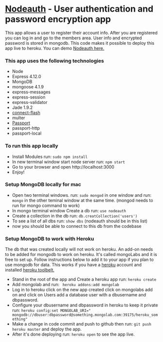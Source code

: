 # <a href="https://nodeauth-app.herokuapp.com/users/login">Nodeauth</a> - User authentication and password encryption app

This app allows a user to register their account info. After you are registered you can log in and go to the members area. User info and encrypted password is stored in mongodb. This code makes it possible to deploy this app live to heroku. You can demo <a href="https://nodeauth-app.herokuapp.com/users/login">Nodeauth here.</a>

<h3>This app uses the following technologies</h3>
  <ul>
    <li>Node</li>
    <li>Express 4.12.0</li>
    <li>MongoDB</li>
    <li>mongoose 4.1.9</li>
    <li>express-messages</li>
    <li>express-session</li>
    <li>express-validator</li>
    <li>Jade 1.9.2</li>
    <li><a href="https://github.com/jaredhanson/connect-flash">connect-flash</a></li>
    <li>multer</li>
    <li><a href="passportjs.org">Passport</a></li>
    <li>passport-http</li>
    <li>passport-local</li>
  </ul>

<h3>To run this app locally</h3>
<ul>
<li>Install Modules run: <code>sudo npm install</code></li>
<li>In new terminal window start node server run: <code>npm start</code></li>
<li>Go to your browser and open http://localhost:3000</li>
<li>Enjoy!</li>
</ul>

<h3>Setup MongoDB locally for mac</h3>
<ul>
<li>Open two terminal windows. run: <code>sudo mongod</code> in one window and run: <code>mongo</code> in the other teminal window at the same time. (mongod needs to run for mongo command to work)</li>
<li>In mongo terminal window Create a db run: <code>use nodeauth</code></li>
<li>Create a collection in the db run: <code>db.creatCollection('users')</code></li>
<li>To see a list of all dbs run: <code>show dbs</code> (nodeauth should be in this list)</li>
<li>now you should be able to connect to this db from the codebase</li>
</ul>

<h3>Setup MongoDB to work with Heroku</h3>
The db that was created locally will not work on heroku. An add-on needs to be added for mongodb to work on heroku. It's called mongoLabs and it is free to set up. Follow instructions below to add it to your app if you plan to use mongodb for data. This works if you have a <a href="https://www.heroku.com/">heroku</a> account and installed <a href="https://toolbelt.heroku.com/">heroku toolbelt.</a>
<ul>
<li>Stand in the root of the app and Create a heroku app run: <code>heroku create</code></li>
<li>Add mongolab and run: <code> heroku addons:add mongolab</code></li>
<li>Log in to heroku click on the new app created click on mongolabs add on and click on Users add a database user with a dbusername and dbpassword.</li>
<li>Configure your dbusername and dbpassword in heroku to keep it private run: <code>heroku config:set MONGOLAB_URI=" mongodb://dbuser:dbpassword@something.mongolab.com:39175/heroku_something"</code>
<li>Make a change in code commit and push to github then run: <code>git push heroku master</code> and deploy the app.</li>
<li>After it's done deploying run: <code>heroku open</code> to see the app live.
</ul>


